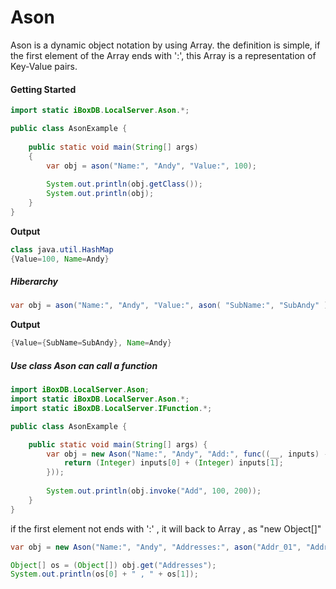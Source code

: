 # Ason

Ason is a dynamic object notation by using Array. the definition is simple, if the first element of the Array ends with ':', this Array is a representation of Key-Value pairs.

#### Getting Started

```java
import static iBoxDB.LocalServer.Ason.*;

public class AsonExample {
     
    public static void main(String[] args)
    {
        var obj = ason("Name:", "Andy", "Value:", 100);
                
        System.out.println(obj.getClass());
        System.out.println(obj);
    }
}
```

**Output**

```java
class java.util.HashMap
{Value=100, Name=Andy}
```

##### Hiberarchy

```java
var obj = ason("Name:", "Andy", "Value:", ason( "SubName:", "SubAndy" ) );
```

**Output**

```java
{Value={SubName=SubAndy}, Name=Andy}
```

##### Use class Ason can call a function

```java
import iBoxDB.LocalServer.Ason;
import static iBoxDB.LocalServer.Ason.*;
import static iBoxDB.LocalServer.IFunction.*;

public class AsonExample {

    public static void main(String[] args) {
        var obj = new Ason("Name:", "Andy", "Add:", func((__, inputs) -> {
            return (Integer) inputs[0] + (Integer) inputs[1];
        }));
 
        System.out.println(obj.invoke("Add", 100, 200));
    }
}
```

if the first element not ends with ':' , it will back to Array , as "new Object[]"

```java
var obj = new Ason("Name:", "Andy", "Addresses:", ason("Addr_01", "Addr_02"));

Object[] os = (Object[]) obj.get("Addresses");
System.out.println(os[0] + " , " + os[1]);
```
